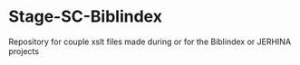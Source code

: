 # Stage-SC-Biblindex
Repository for couple xslt files made during or for the Biblindex or JERHINA projects
